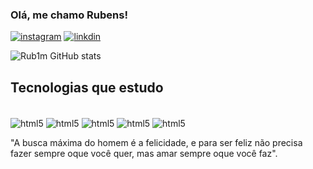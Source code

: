 ### Olá, me chamo Rubens! 

[![instagram](https://img.shields.io/badge/Instagram-E4405F?style=for-the-badge&logo=instagram&logoColor=white)](https://www.instagram.com/rubensguilhermee/)
[![linkdin](https://img.shields.io/badge/LinkedIn-0077B5?style=for-the-badge&logo=linkedin&logoColor=white)](https://www.linkedin.com/in/rubens-guilherme-47885a1ab/)

![Rub1m GitHub stats](https://github-readme-stats.vercel.app/api?username=rub1m&show_icons=true&theme=transparent)

## Tecnologias que estudo
<div style="display: inline_block"> <br/>
<img align="center" alt="html5" src="https://img.shields.io/badge/HTML5-E34F26?style=for-the-badge&logo=html5&logoColor=white"/>
<img align="center" alt="html5" src="https://img.shields.io/badge/CSS3-1572B6?style=for-the-badge&logo=css3&logoColor=white"/>
<img align="center" alt="html5" src="https://img.shields.io/badge/Python-14354C?style=for-the-badge&logo=python&logoColor=white"/>
<img align="center" alt="html5" src="https://img.shields.io/badge/JavaScript-323330?style=for-the-badge&logo=javascript&logoColor=F7DF1E"/>
<img align="center" alt="html5" src="https://img.shields.io/badge/C%2B%2B-00599C?style=for-the-badge&logo=c%2B%2B&logoColor=white"/>
</div>

"A busca máxima do homem é a felicidade, e para ser feliz não precisa fazer sempre oque você quer, mas amar sempre oque você faz".
